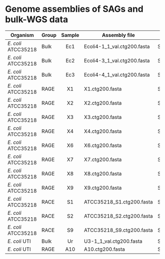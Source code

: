 # Genome assemblies of SAGs and bulk-WGS data

|       Organism    | Group | Sample | Assembly file | Raw data |
| ----------------- | ----- | :----: | ---- | -------- |
| *E. coli* ATCC35218 | Bulk | Ec1 | Ecoli4-1_1_val.ctg200.fasta | SRR10541019 |
| *E. coli* ATCC35218 | Bulk | Ec2 | Ecoli4-3_1_val.ctg200.fasta | SRR10541018 |
| *E. coli* ATCC35218 | Bulk | Ec3 | Ecoli4-4_1_val.ctg200.fasta | SRR10541017 |
| *E. coli* ATCC35218 | RAGE | X1 | X1.ctg200.fasta | SRR10189613 |
| *E. coli* ATCC35218 | RAGE | X2 | X2.ctg200.fasta | SRR10189612 |
| *E. coli* ATCC35218 | RAGE | X3 | X3.ctg200.fasta | SRR10189611 |
| *E. coli* ATCC35218 | RAGE | X4 | X4.ctg200.fasta | SRR10189610 |
| *E. coli* ATCC35218 | RAGE | X6 | X6.ctg200.fasta | SRR10189609 |
| *E. coli* ATCC35218 | RAGE | X7 | X7.ctg200.fasta | SRR10189608 |
| *E. coli* ATCC35218 | RAGE | X8 | X8.ctg200.fasta | SRR10189607 |
| *E. coli* ATCC35218 | RAGE | X9 | X9.ctg200.fasta | SRR10189606 |
| *E. coli* ATCC35218 | RACE | S1 | ATCC35218_S1.ctg200.fasta | SRR10549453 |
| *E. coli* ATCC35218 | RACE | S2 | ATCC35218_S2.ctg200.fasta | SRR10549452 |
| *E. coli* ATCC35218 | RACE | S9 | ATCC35218_S9.ctg200.fasta | SRR10549451 |
| *E. coli* UTI  | Bulk | Ur | U3-1_1_val.ctg200.fasta | SRR10849447 |
| *E. coli* UTI  | RAGE | A10 | A10.ctg200.fasta | SRR10848967 |


